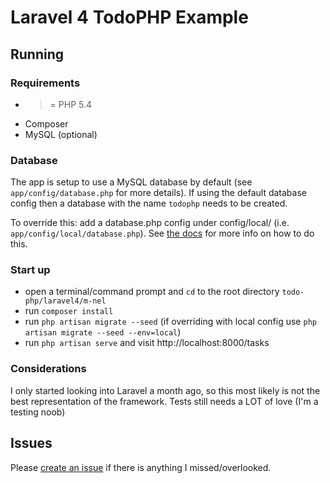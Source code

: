 # Laravel 4 TodoPHP Example

## Running

### Requirements

-   >= PHP 5.4
-   Composer
-   MySQL (optional)


### Database

The app is setup to use a MySQL database by default (see `app/config/database.php` for more details). 
If using the default database config then a database with the name `todophp` needs to be created.

To override this: add a database.php config under config/local/ (i.e. `app/config/local/database.php`).
See [the docs](http://four.laravel.com/docs/configuration) for more info on how to do this.


### Start up

-   open a terminal/command prompt and `cd` to the root directory `todo-php/laravel4/m-nel`
-   run `composer install`
-   run `php artisan migrate --seed` (if overriding with local config use `php artisan migrate --seed --env=local`)
-   run `php artisan serve` and visit http://localhost:8000/tasks


### Considerations

I only started looking into Laravel a month ago, so this most likely is not the best representation of the framework. 
Tests still needs a LOT of love (I'm a testing noob)


## Issues
Please [create an issue](https://github.com/cape-town-php-group/todo-php/issues) if there is anything I missed/overlooked.